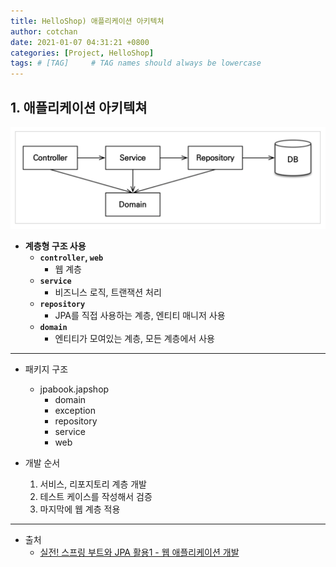 ```yaml
---
title: HelloShop) 애플리케이션 아키텍쳐 
author: cotchan
date: 2021-01-07 04:31:21 +0800
categories: [Project, HelloShop]
tags: # [TAG]     # TAG names should always be lowercase
---
```


## 1. 애플리케이션 아키텍쳐

![Desktop View](/assets/img/post/helloShop/2021-01-07-application-archtecture.png)

+ **계층형 구조 사용**
    + **`controller`, `web`**
        + 웹 계층
    + **`service`**
        + 비즈니스 로직, 트랜잭션 처리
    + **`repository`**
        + JPA를 직접 사용하는 계층, 엔티티 매니저 사용
    + **`domain`**
        + 엔티티가 모여있는 계층, 모든 계층에서 사용

---

+ 패키지 구조
    + jpabook.japshop
        + domain
        + exception
        + repository
        + service
        + web

+ 개발 순서
    1. 서비스, 리포지토리 계층 개발
    2. 테스트 케이스를 작성해서 검증
    3. 마지막에 웹 계층 적용


---

+ 출처
    + [실전! 스프링 부트와 JPA 활용1 - 웹 애플리케이션 개발](https://www.inflearn.com/course/%EC%8A%A4%ED%94%84%EB%A7%81%EB%B6%80%ED%8A%B8-JPA-%ED%99%9C%EC%9A%A9-1/dashboard)


